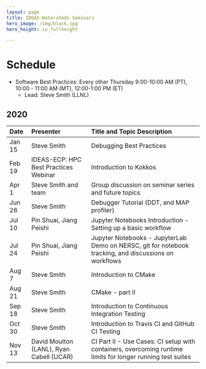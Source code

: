 ```yaml
---
layout: page
title: IDEAS-Watersheds Seminars
hero_image: /img/black.jpg
hero_height: is_fullheight

---
```


# Schedule
* Software Best Practices: Every other Thursday 9:00-10:00 AM (PT), 10:00 - 11:00 AM (MT), 12:00-1:00 PM (ET)
  - Lead:  Steve Smith (LLNL)

## 2020

| Date      |   Presenter                            | Title and Topic Description                    |
|:----------|:---------------------------------------|:-----------------------------------------------|
| Jan 15    | Steve Smith                            | Debugging Best Practices |
| Feb 19    | IDEAS-ECP: HPC Best Practices Webinar  | Introduction to Kokkos |
| Apr 1     | Steve Smith and team                   | Group discussion on seminar series and future topics |
| Jun 26   | Steve Smith                            | Debugger Tutorial (DDT, and MAP profiler)  |
| Jul 10   | Pin Shuai, Jiang Peishi                | Jupyter Notebooks Introduction - Setting up a basic workflow |
| Jul 24    | Pin Shuai, Jiang Peishi                | Jupyter Notebooks - JupyterLab Demo on NERSC, git for notebook tracking, and discussions on workflows |
| Aug 7     | Steve Smith                            | Introduction to CMake |
| Aug 21    | Steve Smith                            | CMake - part II |
| Sep 18   | Steve Smith                            | Introduction to Continuous Integration Testing |
| Oct 30    | Steve Smith                            | Introduction to Travis CI and GitHub CI Testing |
| Nov 13    | David Moulton (LANL), Ryan Cabell (UCAR) | CI Part II - Use Cases:  CI setup with containers, overcoming runtime limits for longer running test suites |



